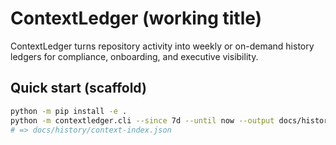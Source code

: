 # ContextLedger (working title)

ContextLedger turns repository activity into weekly or on-demand history ledgers for compliance, onboarding, and executive visibility.

## Quick start (scaffold)
```bash
python -m pip install -e .
python -m contextledger.cli --since 7d --until now --output docs/history --debug-scan
# => docs/history/context-index.json
```
